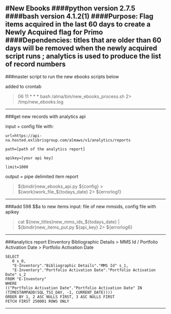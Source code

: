 #New Ebooks
####python version 2.7.5
####bash version 4.1.2(1)
####Purpose: Flag items acquired in the last 60 days to create a Newly Acquired flag for Primo
####Dependencies: titles that are older than 60 days will be removed when the newly acquired script runs ; analytics is used to produce the list of record numbers
-------------------------------------------------------------------------------------------------
###master script to run the new ebooks scripts below

added to crontab

>06 11 * * * bash /alma/bin/new_ebooks_process.sh 2> /tmp/new_ebooks.log

-------------------------------------------------------------------------------------------------
###get new records with analytics api

input = config file with:

```
url=https://api-na.hosted.exlibrisgroup.com/almaws/v1/analytics/reports

path=[path of the analytics report]

apikey=[your api key]

limit=1000
```

output = pipe delimited item report

>${bindir}new_ebooks_api.py ${config} > ${work}work_file_${todays_date} 2> ${errorlog1}

-------------------------------------------------------------------------------------------------
###add 598 $$a to new items
input: file of new mmsids, config file with apikey
>cat ${new_titles}new_mms_ids_${todays_date} | ${bindir}new_items_put.py ${api_key} 2> ${errorlog6}

-------------------------------------------------------------------------------------------------
###analytics report
EInventory Bibliographic Details > MMS Id / Portfolio Activation Date > Portfolio Activation Date

```
SELECT
   0 s_0,
   "E-Inventory"."Bibliographic Details"."MMS Id" s_1,
   "E-Inventory"."Portfolio Activation Date"."Portfolio Activation Date" s_2
FROM "E-Inventory"
WHERE
(("Portfolio Activation Date"."Portfolio Activation Date" IN (TIMESTAMPADD(SQL_TSI_DAY, -1, CURRENT_DATE))))
ORDER BY 1, 2 ASC NULLS FIRST, 3 ASC NULLS FIRST
FETCH FIRST 250001 ROWS ONLY
```
-------------------------------------------------------------------------------------------------
